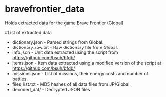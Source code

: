 bravefrontier_data
==================

Holds extracted data for the game Brave Frontier (Global)

#List of extracted data

* dictionary.json - Parsed strings from Global.
* dictionary_raw.txt - Raw dictionary file from Global.
* info.json - Unit data extracted using the script from https://github.com/bsuh/bfdb/
* items.json - Item data extracted using a modified version of the script at https://github.com/bsuh/bfdb/
* missions.json - List of missions, their energy costs and number of battles.
* files_list.txt - MD5 hashes of all data files from JP/Global.
* decoded_dat/ - Decrypted JSON files
